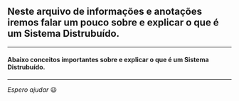 ## Neste arquivo de informações e anotações iremos falar um pouco sobre e explicar o que é um Sistema Distrubuído.

---

#### Abaixo conceitos importantes sobre e explicar o que é um Sistema Distrubuído.


---

_Espero ajudar_ :smiley:
